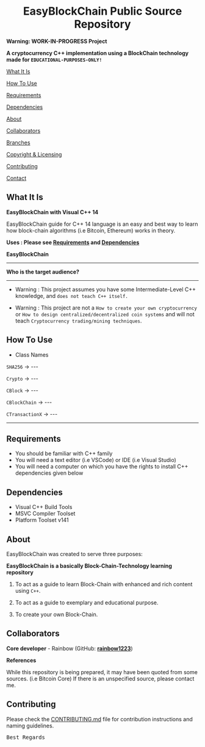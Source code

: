 <h1 align="center">EasyBlockChain Public Source Repository</h1>

**Warning: WORK-IN-PROGRESS Project**

**A cryptocurrency C++ implementation using a BlockChain technology made for `EDUCATIONAL-PURPOSES-ONLY!`**

[What It Is](#what-it-is)

[How To Use](#how-to-use)

[Requirements](#requirements)

[Dependencies](#dependencies)

[About](#about)  

[Collaborators](#collaborators)  

[Branches](#branches) 

[Copyright & Licensing](#copyright--licensing)  

[Contributing](#contributing)  

[Contact](#contact)

## What It Is

**EasyBlockChain with Visual C++ 14**

EasyBlockChain guide for C++ 14 language is an easy and best way to learn how block-chain algorithms (i.e Bitcoin, Ethereum) works in theory.

**Uses : Please see [Requirements](#requirements) and [Dependencies](#dependencies)**

**EasyBlockChain**

---

**Who is the target audience?**

---

* Warning : This project assumes you have some Intermediate-Level C++ knowledge, and `does not teach C++ itself.`

* Warning : This project are not a `How to create your own cryptocurrency` or `How to design centralized/decentralized coin systems` and will not teach `Cryptocurrency trading/mining techniques`.

## How To Use

* Class Names

`SHA256` -> ---

`Crypto` -> ---

`CBlock` -> ---

`CBlockChain` -> ---

`CTransactionX` -> ---

---

## Requirements

* You should be familiar with C++ family
* You will need a text editor (i.e VSCode) or IDE (i.e Visual Studio)
* You will need a computer on which you have the rights to install C++ dependencies given below

## Dependencies

* Visual C++ Build Tools
* MSVC Compiler Toolset
* Platform Toolset v141

## About

EasyBlockChain was created to serve three purposes:

**EasyBlockChain is a basically Block-Chain-Technology learning repository**

1. To act as a guide to learn Block-Chain with enhanced and rich content using `C++`.

2. To act as a guide to exemplary and educational purpose.

3. To create your own Block-Chain.

## Collaborators

**Core developer** - Rainbow (GitHub: **[rainbow1223](https://github.com/rainbow1223)**)

**References**

While this repository is being prepared, it may have been quoted from some sources. (i.e Bitcoin Core)
If there is an unspecified source, please contact me.

## Contributing

Please check the [CONTRIBUTING.md](CONTRIBUTING.md) file for contribution instructions and naming guidelines.

<kbd>Best Regards</kbd>
